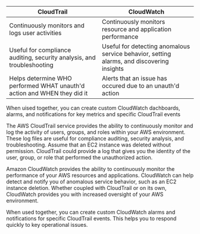 | **CloudTrail**                                                          | **CloudWatch**                                                                            |
| ----------------------------------------------------------------------- | ----------------------------------------------------------------------------------------- |
| Continuously monitors and logs user activities                          | Continuously monitors resource and application performance                                |
| Useful for compliance auditing, security analysis, and troubleshooting  | Useful for detecting anomalous service behavior, setting alarms, and discovering insights |
| Helps determine WHO performed WHAT unauth'd action and WHEN they did it | Alerts that an issue has occured due to an unauth'd action                                |

When uised together, you can create custom CloudWatch dachboards, alarms, and notifications for key metrics and specific CloudTrail events

The AWS CloudTrail service provides the ability to continuously monitor and log the activity of users, groups, and roles within your AWS environment. These log files are useful for compliance auditing, security analysis, and troubleshooting. Assume that an EC2 instance was deleted without permission. CloudTrail could provide a log that gives you the identity of the user, group, or role that performed the unauthorized action.

Amazon CloudWatch provides the ability to continuously monitor the performance of your AWS resources and applications. CloudWatch can help detect and notify you of anomalous service behavior, such as an EC2 instance deletion. Whether coupled with CloudTrail or on its own, CloudWatch provides you with increased oversight of your AWS environment.

When used together, you can create custom CloudWatch alarms and notifications for specific CloudTrail events. This helps you to respond quickly to key operational issues.
